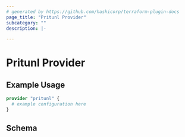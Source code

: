 ```yaml
---
# generated by https://github.com/hashicorp/terraform-plugin-docs
page_title: "Pritunl Provider"
subcategory: ""
description: |-

---
```


# Pritunl Provider



## Example Usage

```terraform
provider "pritunl" {
  # example configuration here
}
```

<!-- schema generated by tfplugindocs -->
## Schema
